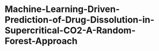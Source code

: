 # Machine-Learning-Driven-Prediction-of-Drug-Dissolution-in-Supercritical-CO2-A-Random-Forest-Approach